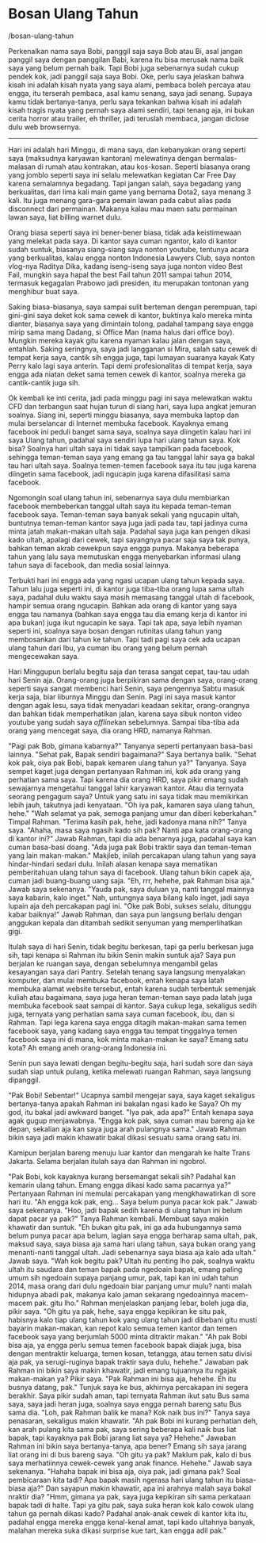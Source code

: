 # Bosan Ulang Tahun

/bosan-ulang-tahun

Perkenalkan nama saya Bobi, panggil saja saya Bob atau Bi, asal jangan panggil saya dengan panggilan Babi, karena itu bisa merusak nama baik saya yang belum pernah baik. Tapi Bobi juga sebenarnya sudah cukup pendek kok, jadi panggil saja saya Bobi. Oke, perlu saya jelaskan bahwa kisah ini adalah kisah nyata yang saya alami, pembaca boleh percaya atau engga, itu terserah pembaca, asal kamu senang, saya jadi senang. Supaya kamu tidak bertanya-tanya, perlu saya tekankan bahwa kisah ini adalah kisah tragis nyata yang pernah saya alami sendiri, tapi tenang aja, ini bukan cerita horror atau trailer, eh thriller, jadi teruslah membaca, jangan diclose dulu web browsernya.

---

Hari ini adalah hari Minggu, di mana saya, dan kebanyakan orang seperti saya (maksudnya karyawan kantoran) melewatinya dengan bermalas-malasan di rumah atau kontrakan, atau kos-kosan. Seperti biasanya orang yang jomblo seperti saya ini selalu melewatkan kegiatan Car Free Day karena semalamnya begadang. Tapi jangan salah, saya begadang yang berkualitas, dari lima kali main game yang bernama Dota2, saya menang 3 kali. Itu juga menang gara-gara pemain lawan pada cabut alias pada disconnect dari permainan. Makanya kalau mau maen satu permainan lawan saya, liat billing warnet dulu. 

Orang biasa seperti saya ini bener-bener biasa, tidak ada keistimewaan yang melekat pada saya. Di kantor saya cuman ngantor, kalo di kantor sudah suntuk, biasanya siang-siang saya nonton youtube, tentunya acara yang berkualitas, kalau engga nonton Indonesia Lawyers Club, saya nonton vlog-nya Raditya Dika, kadang iseng-iseng saya juga nonton video Best Fail, mungkin saya hapal the best Fail tahun 2011 sampai tahun 2014, termasuk kegagalan Prabowo jadi presiden, itu merupakan tontonan yang menghibur buat saya.

Saking biasa-biasanya, saya sampai sulit berteman dengan perempuan, tapi gini-gini saya deket kok sama cewek di kantor, buktinya kalo mereka minta dianter, biasanya saya yang dimintain tolong, padahal tampang saya engga mirip sama mang Dadang, si Office Man (nama halus dari office boy). Mungkin mereka kayak gitu karena nyaman kalau jalan dengan saya, entahlah. Saking seringnya, saya jadi langganan si Mira, salah satu cewek di tempat kerja saya, cantik sih engga juga, tapi lumayan suaranya kayak Katy Perry kalo lagi saya anterin. Tapi demi profesionalitas di tempat kerja, saya engga ada niatan deket sama temen cewek di kantor, soalnya mereka ga cantik-cantik juga sih.

Ok kembali ke inti cerita, jadi pada minggu pagi ini saya melewatkan waktu CFD dan terbangun saat hujan turun di siang hari, saya lupa angkat jemuran soalnya. Siang ini, seperti minggu biasanya, saya membuka laptop dan mulai berselancar di Internet membuka facebook. Kayaknya emang facebook ini peduli banget sama saya, soalnya saya diingetin kalau hari ini saya Ulang tahun, padahal saya sendiri lupa hari ulang tahun saya. Kok bisa? Soalnya hari ultah saya ini tidak saya tampilkan pada facebook, sehingga teman-teman saya yang emang ga tau tanggal lahir saya ga bakal tau hari ultah saya. Soalnya temen-temen facebook saya itu tau juga karena diingetin sama facebook, jadi ngucapin juga karena difasilitasi sama facebook.

Ngomongin soal ulang tahun ini, sebenarnya saya dulu membiarkan facebook membeberkan tanggal ultah saya itu kepada teman-teman facebook saya. Teman-teman saya banyak sekali yang ngucapin ultah, buntutnya teman-teman kantor saya juga jadi pada tau, tapi jadinya cuma minta jatah makan-makan ultah saja. Padahal saya juga kan pengen dikasi kado ultah, apalagi dari cewek, tapi sayangnya pacar saja saya tak punya, bahkan teman akrab cewekpun saya engga punya. Makanya beberapa tahun yang lalu saya memutuskan engga menyebarkan informasi ulang tahun saya di facebook, dan media sosial lainnya.

Terbukti hari ini engga ada yang ngasi ucapan ulang tahun kepada saya. Tahun lalu juga seperti ini, di kantor juga tiba-tiba orang lupa sama ultah saya, padahal dulu waktu saya masih memasang tanggal ultah di facebook, hampir semua orang ngucapin. Bahkan ada orang di kantor yang saya engga tau namanya (bahkan saya engga tau dia emang kerja di kantor ini apa bukan) juga ikut ngucapin ke saya. Tapi tak apa, saya lebih nyaman seperti ini, soalnya saya bosan dengan rutinitas ulang tahun yang membosankan dari tahun ke tahun. Tapi tadi pagi saya cek ada ucapan ulang tahun dari Ibu, ya cuman ibu orang yang belum pernah mengecewakan saya.

Hari Minggupun berlalu begitu saja dan terasa sangat cepat, tau-tau udah hari Senin aja. Orang-orang juga berpikiran sama dengan saya, orang-orang seperti saya sangat membenci hari Senin, saya pengennya Sabtu masuk kerja saja, biar liburnya Minggu dan Senin. Pagi ini saya masuk kantor dengan agak lesu, saya tidak menyadari keadaan sekitar, orang-orangnya dan bahkan tidak memperhatikan jalan, karena saya sibuk nonton video youtube yang sudah saya *offline*kan sebelumnya. Sampai tiba-tiba ada orang yang mencegat saya, dia orang HRD, namanya Rahman.

"Pagi pak Bob, gimana kabarnya?" Tanyanya seperti pertanyaan basa-basi lainnya.
"Sehat pak, Bapak sendiri bagaimana?" Saya bertanya balik.
"Sehat kok pak, oiya pak Bobi, bapak kemaren ulang tahun ya?" Tanyanya. Saya sempet kaget juga dengan pertanyaan Rahman ini, kok ada orang yang perhatian sama saya. Tapi karena dia orang HRD, saya pikir emang sudah sewajarnya mengetahui tanggal lahir karyawan kantor. Atau dia ternyata seorang pengagum saya? Untuk yang satu ini saya tidak mau memikirkan lebih jauh, takutnya jadi kenyataan.
"Oh iya pak, kamaren saya ulang tahun, hehe."
"Wah selamat ya pak, semoga panjang umur dan diberi keberkahan." Timpal Rahman.
"Terima kasih pak, hehe, jadi kadonya mana nih?" Tanya saya.
"Ahaha, masa saya ngasih kado sih pak? Nanti apa kata orang-orang di kantor ini?" Jawab Rahman, tapi dia ada benarnya juga, padahal saya kan cuman basa-basi doang.
"Ada juga pak Bobi traktir saya dan teman-teman yang lain makan-makan." Makjleb, inilah percakapan ulang tahun yang saya hindar-hindari sedari dulu. Inilah alasan kenapa saya mematikan pemberitahuan ulang tahun saya di facebook. Ulang tahun bikin capek aja, cuman jadi buang-buang uang saja.
"Eh, rrr, hehehe, pak Rahman bisa aja." Jawab saya sekenanya. 
"Yauda pak, saya duluan ya, nanti tanggal mainnya saya kabarin, kalo inget." Nah, untungnya saya bilang kalo inget, jadi saya lupain aja deh percakapan pagi ini.
"Oke pak Bobi, sukses selalu, ditunggu kabar baiknya!" Jawab Rahman, dan saya pun langsung berlalu dengan anggukan kepala dan ditambah sedikit senyuman yang memperlihatkan gigi.

Itulah saya di hari Senin, tidak begitu berkesan, tapi ga perlu berkesan juga sih, tapi kenapa si Rahman itu bikin Senin makin suntuk aja? Saya pun berjalan ke ruangan saya, dengan sebelumnya mengambil gelas kesayangan saya dari Pantry. Setelah tenang saya langsung menyalakan komputer, dan mulai membuka facebook, entah kenapa saya latah membuka alamat website tersebut, entah karena sudah terbentuk semenjak kuliah atau bagaimana, saya juga heran teman-teman saya pada latah juga membuka facebook saat sampai di kantor. Saya cukup lega, sekaligus sedih juga, ternyata yang perhatian sama saya cuman facebook, ibu, dan si Rahman. Tapi lega karena saya engga ditagih makan-makan sama temen facebook saya, yang kadang saya engga tau tempat tinggalnya temen facebook saya ini di mana, kok minta makan-makan ke saya? Emang satu kota? Ah emang aneh orang-orang Indonesia ini.

Senin pun saya lewati dengan begitu-begitu saja, hari sudah sore dan saya sudah siap untuk pulang, ketika melewati ruangan Rahman, saya langsung dipanggil.

"Pak Bobi! Sebentar!" Ucapnya sambil mengejar saya, saya kaget sekaligus bertanya-tanya apakah Rahman ini bakalan ngasi kado ke Saya? Oh my god, itu bakal jadi awkward banget. 
"Iya pak, ada apa?" Entah kenapa saya agak gugup menjawabnya.
"Engga kok pak, saya cuman mau bareng aja ke depan, sekalian aja kan saya juga arah pulangnya sama." Jawab Rahman bikin saya jadi makin khawatir bakal dikasi sesuatu sama orang satu ini.

Kamipun berjalan bareng menuju luar kantor dan mengarah ke halte Trans Jakarta. Selama berjalan itulah saya dan Rahman ini ngobrol.

"Pak Bobi, kok kayaknya kurang bersemangat sekali sih? Padahal kan kemarin ulang tahun. Emang engga dikasi kado sama pacarnya ya?" Pertanyaan Rahman ini memulai percakapan yang mengkhawatirkan di sore hari itu.
"Ah engga kok pak, eng... Saya belum punya pacar kok pak." Jawab saya sekenanya.
"Hoo, jadi bapak sedih karena di ulang tahun ini belum dapat pacar ya pak?" Tanya Rahman kembali. Membuat saya makin khawatir dan suntuk.
"Eh bukan gitu pak, ini ga ada hubungannya sama belum punya pacar apa belum, lagian saya engga berharap sama ultah, pak, maksud saya, saya biasa aja sama hari ulang tahun, saya bukan orang yang menanti-nanti tanggal ultah. Jadi sebenarnya saya biasa aja kalo ada ultah." Jawab saya.
"Wah kok begitu pak? Ultah itu penting lho pak, soalnya waktu ultah itu saudara dan teman bapak pada ngedoain bapak, emang paling umum sih ngedoain supaya panjang umur, pak, tapi kan ini udah tahun 2014, masa orang dari dulu ngedoain biar panjang umur mulu? nanti malah hidupnya abadi pak, makanya kalo jaman sekarang ngedoainnya macem-macem pak. gitu lho." Rahman menjelaskan panjang lebar, boleh juga dia, pikir saya.
"Oh gitu ya pak, hehe, saya engga kepikiran ke situ pak, habisnya kalo tiap ulang tahun kok yang ulang tahun jadi dibebani gitu musti bayarin makan-makan, kan repot kalo semua temen kantor dan temen facebook saya yang berjumlah 5000 minta ditraktir makan."
"Ah pak Bobi bisa aja, ya engga perlu semua temen facebook bapak diajak juga, bisa dengan mentraktir keluarga, temen kosan, tetangga, atau temen satu divisi aja pak, ya serugi-ruginya bapak traktir saya dulu, hehehe." Jawaban pak Rahman ini bikin saya makin khawatir, jadi emang tujuannya itu ngajak makan-makan ya? Pikir saya.
"Pak Rahman ini bisa aja, hehehe. Eh itu busnya datang, pak." Tunjuk saya ke bus, akhirnya percakapan ini segera berakhir. Saya pikir sudah aman, tapi ternyata Rahman ikut satu Bus sama saya, saya jadi heran juga, soalnya saya engga pernah bareng satu Bus sama dia.
"Loh, pak Rahman balik ke mana? Kok naik bus ini?" Tanya saya penasaran, sekaligus makin khawatir.
"Ah pak Bobi ini kurang perhatian deh, kan arah pulang kita sama pak, saya sering beberapa kali naik bus liat bapak, tapi kayaknya pak Bobi jarang liat saya ya? Hehehe." Jawaban Rahman ini bikin saya bertanya-tanya, apa bener? Emang sih saya jarang liat orang ini di bus bareng saya.
"Oh gitu ya pak? Maklum pak, kalo di bus saya merhatiinnya cewek-cewek yang anak finance. Hehehe." Jawab saya sekenanya.
"Hahaha bapak ini bisa aja, oiya pak, jadi gimana pak? Soal pembicaraan kita tadi? Apa bapak masih ngerasa hari ulang tahun itu biasa-biasa aja?" Dan sayapun makin khawatir, apa ini arahnya malah saya bakal nraktir dia?
"Hmm, gimana ya pak, saya juga kepikiran sih sama perkataan bapak tadi di halte. Tapi ya gitu pak, saya suka heran kok kalo cowok ulang tahun ga pernah dikasi kado? Padahal anak-anak cewek di kantor kita itu, padahal engga mereka engga kenal-kenal amat, tapi kado ultahnya banyak, malahan mereka suka dikasi surprise kue tart, kan engga adil pak."

 
